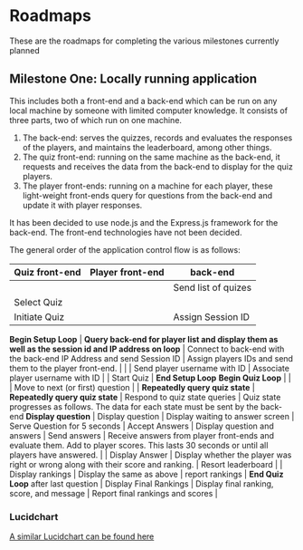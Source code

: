 # Roadmaps
These are the roadmaps for completing the various milestones currently planned
## Milestone One: Locally running application
This includes both a front-end and a back-end which can be run on any local machine by someone with limited computer knowledge. It consists of three parts, two of which run on one machine.

1. The back-end: serves the quizzes, records and evaluates the responses of the players, and maintains the leaderboard, among other things.
1. The quiz front-end: running on the same machine as the back-end, it requests and receives the data from the back-end to display for the quiz players.
1. The player front-ends: running on a machine for each player, these light-weight front-ends query for questions from the back-end and update it with player responses.

It has been decided to use node.js and the Express.js framework for the back-end. The front-end technologies have not been decided.

The general order of the application control flow is as follows:

| Quiz front-end | Player front-end | back-end |
| -------------- | ---------------- | -------- |
| | | Send list of quizes |
| Select Quiz | | |
| Initiate Quiz | | Assign Session ID |
**Begin Setup Loop**
| **Query back-end for player list and display them as well as the session id and IP address on loop** | Connect to back-end with the back-end IP Address and send Session ID | Assign players IDs and send them to the player front-end. |
| | Send player username with ID | Associate player username with ID |
| Start Quiz |
**End Setup Loop**
**Begin Quiz Loop**
| | | Move to next (or first) question |
| **Repeatedly query quiz state** | **Repeatedly query quiz state** | Respond to quiz state queries |
Quiz state progresses as follows. The data for each state must be sent by the back-end
**Display question**
| Display question | Display waiting to answer screen | Serve Question for 5 seconds |
Accept Answers
| Display question and answers | Send answers | Receive answers from player front-ends and evaluate them. Add to player scores. This lasts 30 seconds or until all players have answered. |
| Display Answer | Display whether the player was right or wrong along with their score and ranking. | Resort leaderboard |
| Display rankings | Display the same as above | report rankings |
**End Quiz Loop** after last question
| Display Final Rankings | Display final ranking, score, and message | Report final rankings and scores |

### Lucidchart
[A similar Lucidchart can be found here](https://lucid.app/lucidchart/d06688fa-362b-4be7-9337-645d9a28b251/edit?viewport_loc=-255%2C-822%2C3689%2C2022%2C0_0&shared=true)

